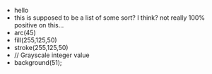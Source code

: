 * hello 
* this is supposed to be a list of some sort? I think? not really 100% positive on this... 
* arc(45)
* fill(255,125,50)
* stroke(255,125,50)
* // Grayscale integer value
* background(51); 
